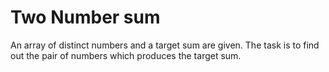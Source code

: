 # Two Number sum

An array of distinct numbers and a target sum are given. The task is to find out the pair of numbers which produces the target sum.
